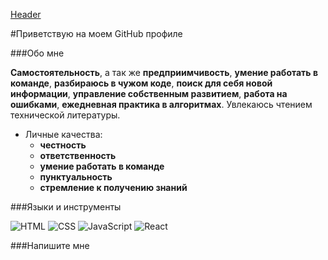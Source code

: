 [Header](https://github.com/iewher/iewher/blob/main/assets/image.png)

#Приветствую на моем GitHub профиле

###Обо мне

**Самостоятельность**, а так же **предприимчивость**, **умение работать в команде**, **разбираюсь в чужом коде**, **поиск для себя новой информации**, **управление собственным развитием**, **работа на ошибками**, **ежедневная практика в алгоритмах**. Увлекаюсь чтением технической литературы.

* Личные качества:
    * **честность**
    * **ответственность**
    * **умение работать в команде**
    * **пунктуальность**
    * **стремление к получению знаний**


###Языки и инструменты

![HTML](https://img.shields.io/badge/-HTML-<COLOR>?style=for-the-badge&logo=html5)
![CSS](https://img.shields.io/badge/-CSS-<COLOR>?style=for-the-badge&logo=css3)
![JavaScript](https://img.shields.io/badge/-JavaScript-<COLOR>?style=for-the-badge&logo=javascript)
![React](https://img.shields.io/badge/-React-<COLOR>?style=for-the-badge&logo=react)

###Напишите мне

